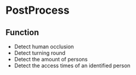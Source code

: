 # PostProcess


## Function
* Detect human occlusion 
* Detect turning round 
* Detect the amount of persons
* Detect the access times of an identified person


